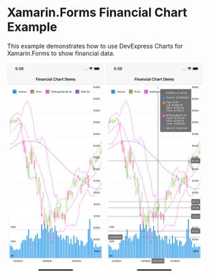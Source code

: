 # Xamarin.Forms Financial Chart Example
This example demonstrates how to use DevExpress Charts for Xamarin.Forms to show financial data.

<img src="/img/sample1.png" width="45%" /> <img src="/img/sample2.png" width="45%" />